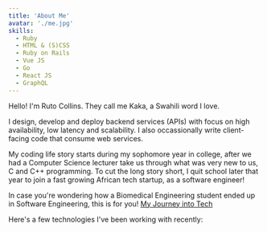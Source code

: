 ```yaml
---
title: 'About Me'
avatar: './me.jpg'
skills:
  - Ruby
  - HTML & (S)CSS
  - Ruby on Rails
  - Vue JS
  - Go
  - React JS
  - GraphQL
---
```


Hello! I'm Ruto Collins. They call me Kaka, a Swahili word I love.

I design, develop and deploy backend services (APIs) with focus on high availability, low latency and scalability. I also occassionally write client-facing code that consume web services.

My coding life story starts during my sophomore year in college, after we had a
Computer Science lecturer take us through what was very new to us, C and C++ programming. To cut the long story
short, I quit school later that year to join a fast growing African tech
startup, as a software engineer!

In case you're wondering how a Biomedical Engineering student ended up in
Software Engineering, this is for you! [My Journey into Tech](https://medium.com/@BoreCollins/2017-in-review-finally-going-somewhere-4ddfaff0b95d)

Here's a few technologies I've been working with recently:

